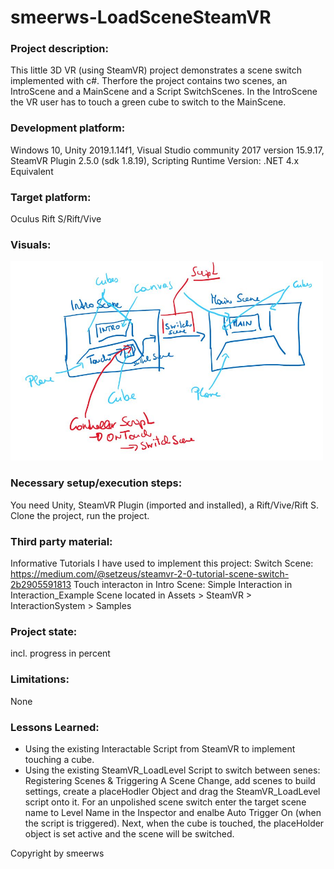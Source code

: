 # smeerws-LoadSceneSteamVR

### Project description: 
This little 3D VR (using SteamVR) project demonstrates a scene switch implemented with c#. 
Therfore the project contains two scenes, an IntroScene and a MainScene and a Script SwitchScenes.
In the IntroScene the VR user has to touch a green cube to switch to the MainScene. 
 
### Development platform: 
Windows 10, 
Unity 2019.1.14f1, 
Visual Studio community 2017 version 15.9.17, 
SteamVR Plugin 2.5.0 (sdk 1.8.19), 
Scripting Runtime Version: .NET 4.x Equivalent

### Target platform: 
Oculus Rift S/Rift/Vive

### Visuals: 
<img width="500" alt="simple sketch scene switch" src="./Screenshots/sketch-sceneswitch.jpg">

### Necessary setup/execution steps: 
You need Unity, SteamVR Plugin (imported and installed), a Rift/Vive/Rift S.
Clone the project, run the project. 

### Third party material: 
Informative Tutorials I have used to implement this project: 
Switch Scene: https://medium.com/@setzeus/steamvr-2-0-tutorial-scene-switch-2b2905591813
Touch interacton in Intro Scene: Simple Interaction in Interaction_Example Scene located in Assets > SteamVR > InteractionSystem > Samples 

### Project state: 
incl. progress in percent

### Limitations: 

None
### Lessons Learned: 
+ Using the existing Interactable Script from SteamVR to implement touching a cube.
+ Using the existing SteamVR_LoadLevel Script to switch between senes: 
  Registering Scenes & Triggering A Scene Change, add scenes to build settings, create a placeHodler Object and 
  drag the SteamVR_LoadLevel script onto it. For an unpolished scene switch enter the target scene name to Level Name in the
  Inspector and enalbe Auto Trigger On (when the script is triggered). Next, when the cube is touched, the placeHolder object is
  set active and the scene will be switched. 

Copyright by smeerws